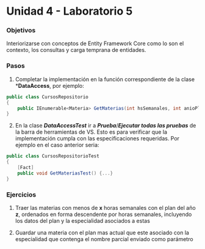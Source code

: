 # Unidad 4 - Laboratorio 5

### Objetivos
Interiorizarse con conceptos de Entity Framework Core como lo son el contexto, los consultas y carga temprana de entidades.

### Pasos
1. Completar la implementación en la función correspondiente de la clase ***DataAccess**, por ejemplo:
``` c#
public class CursosRepositorio
{
    public IEnumerable<Materia> GetMaterias(int hsSemanales, int anioPlan) {...}
}
```
2. En la clase ***DataAccessTest*** ir a ***Prueba***/***Ejecutar todas las pruebas*** de la barra de herramientas de VS. Esto es para verificar que la implementación cumpla con las especificaciones requeridas. Por ejemplo en el caso anterior seria:
``` c#
public class CursosRepositorioTest
{
    [Fact]
    public void GetMateriasTest() {...}
}
```

### Ejercicios
1. Traer las materias con menos de **x** horas semanales con el plan del año **z**, ordenados en forma descendente por horas semanales, incluyendo los datos del plan y la especialidad asociados a estas

2. Guardar una materia con el plan mas actual que este asociado con la especialidad que contenga el nombre parcial enviado como parámetro